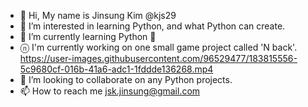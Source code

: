 - 👋 Hi, My name is Jinsung Kim @kjs29
- 👀 I’m interested in learning Python, and what Python can create.
- 🌱 I’m currently learning Python 🐍
- ⓝ I'm currently working on one small game project called 'N back'.
https://user-images.githubusercontent.com/96529477/183815556-5c9680cf-016b-41a6-adc1-1fddde136268.mp4
- 💞️ I’m looking to collaborate on any Python projects.
- 📫 How to reach me <E-mail> jsk.jinsung@gmail.com

<!---
kjs29/kjs29 is a ✨ special ✨ repository because its `README.md` (this file) appears on your GitHub profile.
You can click the Preview link to take a look at your changes.
--->




